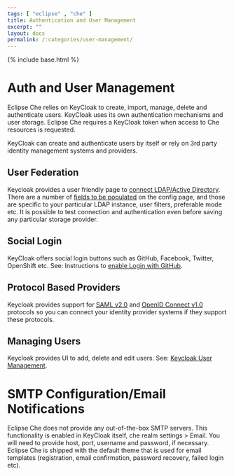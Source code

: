 ```yaml
---
tags: [ "eclipse" , "che" ]
title: Authentication and User Management
excerpt: ""
layout: docs
permalink: /:categories/user-management/
---
```

{% include base.html %}

# Auth and User Management

Eclipse Che relies on KeyCloak to create, import, manage, delete and authenticate users. KeyCloak uses its own authentication mechanisms and user storage. Eclipse Che requires a KeyCloak token when access to Che resources is requested.

KeyCloak can create and authenticate users by itself or rely on 3rd party identity management systems and providers.

## User Federation

Keycloak provides a user friendly page to [connect LDAP/Active Directory](http://www.keycloak.org/docs/latest/server_admin/topics/user-federation.html). There are a number of [fields to be populated](http://www.keycloak.org/docs/latest/server_admin/topics/user-federation/ldap.html) on the config page, and those are specific to your particular LDAP instance, user filters, preferable mode etc. It is possible to test connection and authentication even before saving any particular storage provider.

## Social Login

KeyCloak offers social login buttons such as GitHub, Facebook, Twitter, OpenShift etc. See: Instructions to [enable Login with GitHub](http://www.keycloak.org/docs/latest/server_admin/topics/identity-broker/social/github.html).

## Protocol Based Providers

Keycloak provides support for [SAML v2.0](http://www.keycloak.org/docs/latest/server_admin/topics/identity-broker/saml.html) and [OpenID Connect v1.0](http://www.keycloak.org/docs/latest/server_admin/topics/identity-broker/oidc.html) protocols so you can connect your identity provider systems if they support these protocols.

## Managing Users

Keycloak provides UI to add, delete and edit users. See: [Keycloak User Management](http://www.keycloak.org/docs/latest/server_admin/topics/users.html).

# SMTP Configuration/Email Notifications

Eclipse Che does not provide any out-of-the-box SMTP servers. This functionality is enabled in KeyCloak itself, che realm settings > Email. You will need to provide host, port, username and password, if necessary. Eclipse Che is shipped with the default theme that is used for email templates (registration, email confirmation, password recovery, failed login etc).
